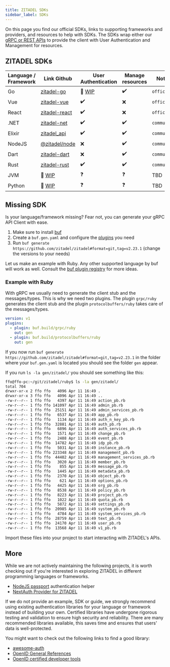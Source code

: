 ```yaml
---
title: ZITADEL SDKs
sidebar_label: SDKs
---
```


On this page you find our official SDKs, links to supporting frameworks and providers, and resources to help with SDKs.
The SDKs wrap either our [gRPC or REST APIs](/docs/apis/introduction) to provide the client with User Authentication and
Management for resources.

## ZITADEL SDKs

| Language / Framework | Link Github                                                   | User Authentication                                       | Manage resources | Notes       |
| -------------------- | ------------------------------------------------------------- | --------------------------------------------------------- | ---------------- | ----------- |
| Go                   | [zitadel-go](https://github.com/zitadel/zitadel-go)           | 🚧 [WIP](https://github.com/zitadel/zitadel-go/tree/next) | ✔️               | `official`  |
| Vue                  | [zitadel-vue](https://github.com/zitadel/zitadel-vue)         | ✔️                                                        | ❌               | `official`  |
| React                | [zitadel-react](https://github.com/zitadel/zitadel-react)     | ✔️                                                        | ❌               | `official`  |
| .NET                 | [zitadel-net](https://github.com/smartive/zitadel-net)        | ✔️                                                        | ✔️               | `community` |
| Elixir               | [zitadel_api](https://github.com/jshmrtn/zitadel_api)         | ✔️                                                        | ✔️               | `community` |
| NodeJS               | [@zitadel/node](https://www.npmjs.com/package/@zitadel/node)  | ❌                                                        | ✔️               | `community` |
| Dart                 | [zitadel-dart](https://github.com/smartive/zitadel-dart)      | ❌                                                        | ✔️               | `community` |
| Rust                 | [zitadel-rust](https://github.com/smartive/zitadel-rust)      | ✔️                                                        | ✔️               | `community` |
| JVM                  | 🚧 [WIP](https://github.com/zitadel/zitadel/discussions/3650) | ❓                                                        | ❓               | TBD         |
| Python               | 🚧 [WIP](https://github.com/zitadel/zitadel/issues/3675)      | ❓                                                        | ❓               | TBD         |

## Missing SDK

Is your language/framework missing? Fear not, you can generate your gRPC API Client with ease.

1. Make sure to install [buf](https://buf.build/docs/installation/)
2. Create a `buf.gen.yaml` and configure the [plugins](https://buf.build/plugins) you need
3. Run `buf generate https://github.com/zitadel/zitadel#format=git,tag=v2.23.1` (change the versions to your needs)

Let us make an example with Ruby. Any other supported language by buf will work as well. Consult
the [buf plugin registry](https://buf.build/plugins) for more ideas.

### Example with Ruby

With gRPC we usually need to generate the client stub and the messages/types. This is why we need two plugins.
The plugin `grpc/ruby` generates the client stub and the plugin `protocolbuffers/ruby` takes care of the messages/types.

```yaml
version: v1
plugins:
  - plugin: buf.build/grpc/ruby
    out: gen
  - plugin: buf.build/protocolbuffers/ruby
    out: gen
```

If you now run `buf generate https://github.com/zitadel/zitadel#format=git,tag=v2.23.1` in the folder where
your `buf.gen.yaml` is located you should see the folder `gen` appear.

If you run `ls -la gen/zitadel/` you should see something like this:

```bash
ffo@ffo-pc:~/git/zitadel/ruby$ ls -la gen/zitadel/
total 704
drwxr-xr-x 2 ffo ffo   4096 Apr 11 16:49 .
drwxr-xr-x 3 ffo ffo   4096 Apr 11 16:49 ..
-rw-r--r-- 1 ffo ffo   4397 Apr 11 16:49 action_pb.rb
-rw-r--r-- 1 ffo ffo 141097 Apr 11 16:49 admin_pb.rb
-rw-r--r-- 1 ffo ffo  25151 Apr 11 16:49 admin_services_pb.rb
-rw-r--r-- 1 ffo ffo   6537 Apr 11 16:49 app_pb.rb
-rw-r--r-- 1 ffo ffo   1134 Apr 11 16:49 auth_n_key_pb.rb
-rw-r--r-- 1 ffo ffo  32881 Apr 11 16:49 auth_pb.rb
-rw-r--r-- 1 ffo ffo   6896 Apr 11 16:49 auth_services_pb.rb
-rw-r--r-- 1 ffo ffo   1571 Apr 11 16:49 change_pb.rb
-rw-r--r-- 1 ffo ffo   2488 Apr 11 16:49 event_pb.rb
-rw-r--r-- 1 ffo ffo  14782 Apr 11 16:49 idp_pb.rb
-rw-r--r-- 1 ffo ffo   5031 Apr 11 16:49 instance_pb.rb
-rw-r--r-- 1 ffo ffo 223348 Apr 11 16:49 management_pb.rb
-rw-r--r-- 1 ffo ffo  44402 Apr 11 16:49 management_services_pb.rb
-rw-r--r-- 1 ffo ffo   3020 Apr 11 16:49 member_pb.rb
-rw-r--r-- 1 ffo ffo    855 Apr 11 16:49 message_pb.rb
-rw-r--r-- 1 ffo ffo   1445 Apr 11 16:49 metadata_pb.rb
-rw-r--r-- 1 ffo ffo   2370 Apr 11 16:49 object_pb.rb
-rw-r--r-- 1 ffo ffo    621 Apr 11 16:49 options_pb.rb
-rw-r--r-- 1 ffo ffo   4425 Apr 11 16:49 org_pb.rb
-rw-r--r-- 1 ffo ffo   8538 Apr 11 16:49 policy_pb.rb
-rw-r--r-- 1 ffo ffo   8223 Apr 11 16:49 project_pb.rb
-rw-r--r-- 1 ffo ffo   1022 Apr 11 16:49 quota_pb.rb
-rw-r--r-- 1 ffo ffo   5872 Apr 11 16:49 settings_pb.rb
-rw-r--r-- 1 ffo ffo  20985 Apr 11 16:49 system_pb.rb
-rw-r--r-- 1 ffo ffo   4784 Apr 11 16:49 system_services_pb.rb
-rw-r--r-- 1 ffo ffo  28759 Apr 11 16:49 text_pb.rb
-rw-r--r-- 1 ffo ffo  24170 Apr 11 16:49 user_pb.rb
-rw-r--r-- 1 ffo ffo  13568 Apr 11 16:49 v1_pb.rb
```

Import these files into your project to start interacting with ZITADEL's APIs.

## More

While we are not actively maintaining the following projects, it is worth checking out if you're interested in exploring
ZITADEL in different programming languages or frameworks.

- [NodeJS passport](https://github.com/buehler/node-passport-zitadel) authentication helper
- [NextAuth Provider for ZITADEL](https://next-auth.js.org/providers/zitadel)

If we do not provide an example, SDK or guide, we strongly recommend using existing authentication libraries for your
language or framework instead of building your own.
Certified libraries have undergone rigorous testing and validation to ensure high security and reliability.
There are many recommended libraries available, this saves time and ensures that users' data is well-protected.

You might want to check out the following links to find a good library:

- [awesome-auth](https://github.com/casbin/awesome-auth)
- [OpenID General References](https://openid.net/developers/libraries/)
- [OpenID certified developer tools](https://openid.net/certified-open-id-developer-tools/)
